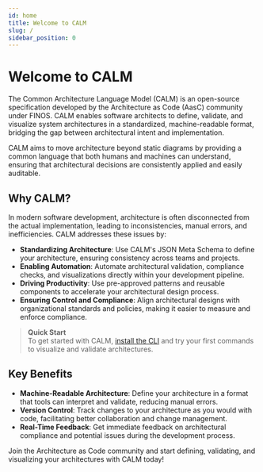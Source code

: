 ```yaml
---
id: home
title: Welcome to CALM
slug: /
sidebar_position: 0
---
```


# Welcome to CALM

The Common Architecture Language Model (CALM) is an open-source specification developed by the Architecture as Code (AasC) community under FINOS. CALM enables software architects to define, validate, and visualize system architectures in a standardized, machine-readable format, bridging the gap between architectural intent and implementation.

CALM aims to move architecture beyond static diagrams by providing a common language that both humans and machines can understand, ensuring that architectural decisions are consistently applied and easily auditable.

## Why CALM?

In modern software development, architecture is often disconnected from the actual implementation, leading to inconsistencies, manual errors, and inefficiencies. CALM addresses these issues by:

- **Standardizing Architecture**: Use CALM's JSON Meta Schema to define your architecture, ensuring consistency across teams and projects.
- **Enabling Automation**: Automate architectural validation, compliance checks, and visualizations directly within your development pipeline.
- **Driving Productivity**: Use pre-approved patterns and reusable components to accelerate your architectural design process.
- **Ensuring Control and Compliance**: Align architectural designs with organizational standards and policies, making it easier to measure and enforce compliance.

> **Quick Start**  
> To get started with CALM, [install the CLI](installation) and try your first commands to visualize and validate architectures.

## Key Benefits

- **Machine-Readable Architecture**: Define your architecture in a format that tools can interpret and validate, reducing manual errors.
- **Version Control**: Track changes to your architecture as you would with code, facilitating better collaboration and change management.
- **Real-Time Feedback**: Get immediate feedback on architectural compliance and potential issues during the development process.

Join the Architecture as Code community and start defining, validating, and visualizing your architectures with CALM today!

